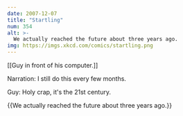 ```yaml
---
date: 2007-12-07
title: "Startling"
num: 354
alt: >-
  We actually reached the future about three years ago.
img: https://imgs.xkcd.com/comics/startling.png
---
```

[[Guy in front of his computer.]]

Narration: I still do this every few months.

Guy: Holy crap, it's the 21st century.

{{We actually reached the future about three years ago.}}